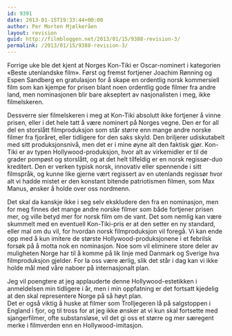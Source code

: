 ```yaml
---
id: 9391
date: 2013-01-15T19:33:44+00:00
author: Per Morten Mjølkeråen
layout: revision
guid: http://filmbloggen.net/2013/01/15/9388-revision-3/
permalink: /2013/01/15/9388-revision-3/
---
```

Forrige uke ble det kjent at Norges Kon-Tiki er Oscar-nominert i kategorien «Beste utenlandske film». Først og fremst fortjener Joachim Rønning og Espen Sandberg en gratulasjon for å skape en ordentlig norsk kommersiell film som kan kjempe for prisen blant noen ordentlig gode filmer fra andre land, men nominasjonen blir bare akseptert av nasjonalisten i meg, ikke filmelskeren. 

Dessverre sier filmelskeren i meg at Kon-Tiki absolutt ikke fortjener å vinne prisen, eller i det hele tatt å være nominert på Norges vegne. Den er for all del en storslått filmproduksjon som står større enn mange andre norske filmer fra fjoråret, eller tidligere for den saks skyld. Den briljerer udiskutabelt med sitt produksjonsnivå, men det er i mine øyne alt den faktisk gjør. Kon-Tiki er av typen Hollywood-produksjon, hvor alt av virkemidler er til de grader pompøst og storslått, og at det helt tilfeldig er en norsk regissør-duo kreditert. Den er verken typisk norsk, innovativ eller spennende i sitt filmspråk, og kunne like gjerne vært regissert av en utenlands regissør hvor alt vi hadde mistet er den konstant bitende patriotismen filmen, som Max Manus, ønsker å holde over oss nordmenn. 

Det skal da kanskje ikke i seg selv ekskludere den fra en nominasjon, men for meg finnes det mange andre norske filmer som både fortjener prisen mer, og ville betyd mer for norsk film om de vant. Det som nemlig kan være skummelt med en eventuell Kon-Tiki-pris er at den setter en ny standard, eller mal om du vil, for hvordan norsk filmproduksjon vil foregå. Vi kan ende opp med å kun imitere de største Hollywood-produksjonene i et febrilsk forsøk på å motta nok en nominasjon. Noe som vil eliminere store deler av muligheten Norge har til å komme på lik linje med Danmark og Sverige hva filmproduksjon gjelder. For la oss være ærlig, slik det står i dag kan vi ikke holde mål med våre naboer på internasjonalt plan.

Jeg vil poengtere at jeg applauderte denne Hollywood-estetikken i anmeldelsen min tidligere i år, men i min oppfatning er det fortsatt kjedelig at den skal representere Norge på så høyt plan.  
Det er også viktig å huske at filmer som Trolljegeren lå på salgstoppen i England i fjor, og til tross for at jeg ikke ønsker at vi kun skal fortsette med sjangerfilmer, ofte substansløse, vil det gi oss et større og mer særegent merke i filmverden enn en Hollywood-imitasjon.